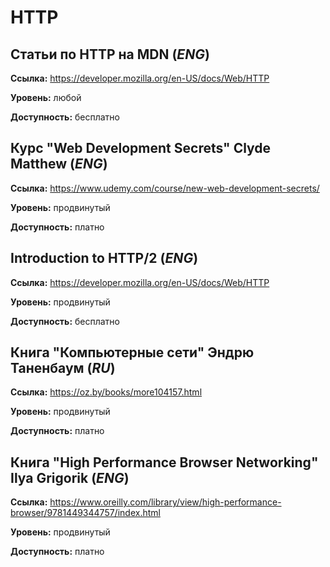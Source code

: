 # HTTP

## Статьи по HTTP на MDN (*ENG*)

**Ссылка:** https://developer.mozilla.org/en-US/docs/Web/HTTP

**Уровень:** любой

**Доступность:** бесплатно

## Курс "Web Development Secrets" Clyde Matthew (*ENG*)

**Ссылка:** https://www.udemy.com/course/new-web-development-secrets/

**Уровень:** продвинутый

**Доступность:** платно

## Introduction to HTTP/2 (*ENG*)

**Ссылка:** https://developer.mozilla.org/en-US/docs/Web/HTTP

**Уровень:** продвинутый

**Доступность:** бесплатно

## Книга "Компьютерные сети" Эндрю Таненбаум (*RU*)

**Ссылка:** https://oz.by/books/more104157.html

**Уровень:** продвинутый

**Доступность:** платно

## Книга "High Performance Browser Networking" Ilya Grigorik (*ENG*)

**Ссылка:** https://www.oreilly.com/library/view/high-performance-browser/9781449344757/index.html

**Уровень:** продвинутый

**Доступность:** платно